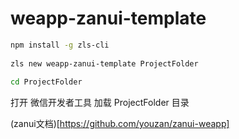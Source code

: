 # weapp-zanui-template

```bash
npm install -g zls-cli
 
zls new weapp-zanui-template ProjectFolder
 
cd ProjectFolder
```

打开 微信开发者工具 加载 ProjectFolder 目录

(zanui文档)[https://github.com/youzan/zanui-weapp]